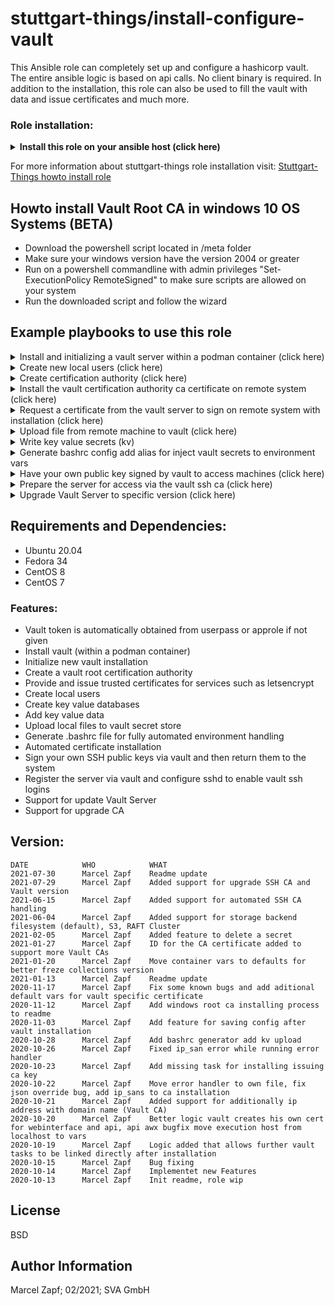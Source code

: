 stuttgart-things/install-configure-vault
=========================================

This Ansible role can completely set up and configure a hashicorp vault. The entire ansible logic is based on api calls. No client binary is required.
In addition to the installation, this role can also be used to fill the vault with data and issue certificates and much more.

### Role installation:
<details><summary><b>Install this role on your ansible host (click here)</b></summary>

```
cat <<EOF > /tmp/requirements.yaml
roles:
- src: git@codehub.sva.de:Lab/stuttgart-things/supporting-roles/install-configure-vault.git
  scm: git
- src: git@codehub.sva.de:Lab/stuttgart-things/supporting-roles/install-requirements.git
  scm: git
- src: git@codehub.sva.de:Lab/stuttgart-things/supporting-roles/deploy-podman-container.git
  scm: git
- src: git@codehub.sva.de:Lab/stuttgart-things/supporting-roles/generate-selfsigned-certs.git
  scm: git
- src: git@codehub.sva.de:Lab/stuttgart-things/supporting-roles/install-configure-podman.git
  scm: git

collections:
- name: containers.podman
  version: 1.6.1
- name: community.general
  version: 3.4.0
- name: community.crypto
  version: 1.7.1
- name: ansible.posix
  version: 1.2.0

EOF
ansible-galaxy install -r /tmp/requirements.yaml --force && ansible-galaxy collection install -r /tmp/requirements.yaml -f
```
</details>

For more information about stuttgart-things role installation visit: [Stuttgart-Things howto install role](https://codehub.sva.de/Lab/stuttgart-things/meta/documentation/doc-as-code/-/blob/master/howtos/howto-install-role.md)

## Howto install Vault Root CA in windows 10 OS Systems (BETA)

- Download the powershell script located in /meta folder
- Make sure your windows version have the version 2004 or greater
- Run on a powershell commandline with admin privileges "Set-ExecutionPolicy RemoteSigned" to make sure scripts are allowed on your system
- Run the downloaded script and follow the wizard

## Example playbooks to use this role

<details><summary>Install and initializing a vault server within a podman container (click here)</summary>

### Ansible command:
```
ansible-playbook -i inventory.ini playbook.yml
```

### Playbook: playbook.yml
```
---
- hosts: "vault"
  gather_facts: true
  become: true
  vars:
    # default configuration
    vault_url: https://example.com:8200

    # Install vault server
    install_vault: true
    install_vault_init_secret_shares: 1
    install_vault_init_secret_threshold: 1

    # Output install config
    vault_install_save_conf_path: /tmp/vault_config.txt #optional comment out if not needed

  roles:
    - install-configure-vault
```

### Playbook: inventory.ini
```
[vault]
example.com
```
</details>

<details><summary>Create new local users (click here)</summary>

### Ansible command:
```
ansible-playbook -i inventory.ini playbook.yml
```

### Playbook: playbook.yml
```
---
- hosts: "localhost"
  gather_facts: true
  become: true
  vars:
    # default configuration
    vault_url: https://example.com:8200
    #vault_username: username
    #vault_password: password
    vault_token: <root_token> # or uncomment vault user+pw and use a admin user account

    # Create new local userpass user
    vault_create_user: true
    vault_crate_user_data:
      - name: bob
        password: secret
        policies: admins
      - name: alice
        password: supersecret
        policies: admins

  roles:
    - install-configure-vault
```

</details>

<details><summary>Create certification authority (click here)</summary>

### Ansible command:
```
ansible-playbook playbook.yml
```

### Playbook: playbook.yml
```
---
- hosts: "localhost"
  gather_facts: true
  become: true
  vars:
    # default configuration
    vault_url: https://example.com:8200
    #vault_username: username
    #vault_password: password
    vault_token: <root_token> # or uncomment vault user+pw and use a admin user account

    # CA root certificate default configuration
    vault_create_ca: true
    vault_ca_cert_common_name: mydomain.com # Best pratice the name of the domain managed by vault CA
    vault_ca_cert_key_bits: 4096
    vault_ca_cert_organization: company
    vault_ca_cert_ou: my-ou

    # CA root role
    vault_ca_cert_role_name: mydomain.com
    vault_ca_role_allow_subdomains: true
    vault_ca_role_allowed_domains: mydomain.com

  roles:
    - install-configure-vault
```

</details>

<details><summary>Install the vault certification authority ca certificate on remote system (click here)</summary>

### Ansible command:
```
ansible-playbook -i inventory.ini playbook.yml
```

### Playbook: playbook.yml
```
---
- hosts: "all"
  gather_facts: true
  become: true
  vars:
    # default configuration
    vault_url: https://example.com:8200

    # Install ca on system
    vault_install_ca_cert: true

  roles:
    - install-configure-vault
```

### Playbook: inventory.ini
```
all:
  children:
    ungrouped: {}
    vault:
      hosts:
        example.com: {}
```
</details>

<details><summary>Request a certificate from the vault server to sign on remote system with installation (click here) </summary>

### Ansible command:
```
ansible-playbook playbook.yml
```

### Playbook: playbook.yml
```
---
- hosts: "all"
  gather_facts: true
  become: false
  vars:
    # default configuration
    vault_url: https://example.com:8200
    #vault_username: username
    #vault_password: password
    vault_token: <root_token> # or uncomment vault user+pw and use a admin user account

    # CA root role
    vault_ca_cert_role_name: example.com

    # Generate cert
    vault_gen_cert: true
    vault_gen_cert_fqdn: hostname.example.com
    #vault_gen_cert_ip_sans: 192.168.1.1 #Only set if access via the ip should be permitted or if there is an alternative
    vault_gen_cert_install: true # true for installing cert directly to the path 
    vault_gen_cert_install_pub_path: /tmp/public_key.pem
    vault_gen_cert_install_priv_path: /tmp/private_key.pem
    vault_gen_cert_install_ca_path: /tmp/ca_key.crt

  roles:
    - install-configure-vault
```

### Playbook: inventory.ini
```
all:
  children:
    ungrouped: {}
    vault:
      hosts:
        example.com: {}
```
</details>

<details><summary>Upload file from remote machine to vault (click here)</summary>

### Ansible command:
```
ansible-playbook -i inventory.ini playbook.yml
```

### Playbook: playbook.yml
```
---
- hosts: "all"
  gather_facts: true
  become: false
  vars:
    # default configuration
    vault_url: https://example.com:8200
    #vault_username: username
    #vault_password: password
    vault_token: <root_token> # or uncomment vault user+pw and use a admin user account

    vault_kv_write: true
    vault_kv_write_file_data:
      - secret_name: test
        secret_engine: labul
        path: /tmp/test.txt
        filename: test # The key on vault server, needed for extracting 

  roles:
    - install-configure-vault
```

### Playbook: inventory.ini
```
all:
  children:
    ungrouped: {}
    vault:
      hosts:
        example.com: {}
```
</details>

<details><summary>Write key value secrets (kv)</summary>

### Ansible command:
```
ansible-playbook -i inventory.ini playbook.yml
```

### Playbook: playbook.yml
```
---
- hosts: "all"
  gather_facts: true
  become: false
  vars:
    # default configuration
    vault_url: https://example.com:8200
    #vault_username: username
    #vault_password: password
    vault_token: <root_token> # or uncomment vault user+pw and use a admin user account

    # Write data to KV database
    vault_kv_write: true
    vault_kv_write_data:
      - secret_name: awx_server
        secret_engine: labul
        kv:
          ip: 1.2.3.4
          username: user
          password: secret
      - secret_name: vcenter
        secret_engine: labda
        kv:
          ip: 1.2.3.4
          username: user
          password: secret

  roles:
    - install-configure-vault
```
</details>

<details><summary>Generate bashrc config add alias for inject vault secrets to environment vars</summary>

### Ansible command:
```
ansible-playbook -i inventory.ini playbook.yml
```

### Playbook: playbook.yml
```
---
- hosts: "all"
  gather_facts: true
  become: false
  vars:
    # default configuration
    vault_url: https://example.com:8200
    #vault_username: username
    #vault_password: password
    vault_token: <root_token> # or uncomment vault user+pw and use a admin user account

    # Generate bashrc
    vault_bashrc: true
    vault_bashrc_mod:
    labul_vault:              # <- alias command
      labul:                  # <- secret engine
        - awx                 # <- secret name
        - vcenter             # <- another secret name
      ocp4:                   # <- secret engine
        - pull_secret         # <- secret name
    labda_vault:              # <- alias command
      labda:                  # <- secret engine
        - awx                 # <- secret name
        - vcenter             # <- another secret name
      ocp4:                   # <- secret engine
        - pull_secret         # <- secret name

  roles:
    - install-configure-vault
```
</details>

<details><summary>Have your own public key signed by vault to access machines (click here)</summary>

### Ansible command:
```
ansible-playbook playbook.yml
```

### Playbook: playbook.yml
```
---
- name: Manage client
  gather_facts: true
  hosts: localhost
  become: false

  vars:
    vault_url: "{{ lookup('env','VAULT_ADDR') }}"
    vault_secret_id: "{{ lookup('env','VAULT_SECRET_ID') }}"
    vault_role_id: "{{ lookup('env','VAULT_ROLE_ID') }}"
    vault_namespace: "{{ lookup('env','VAULT_NAMESPACE') }}"
    vault_ssh_sign_public_key: true

  roles:
    - vault-ssh-manager

```
</details>

<details><summary>Prepare the server for access via the vault ssh ca (click here)</summary>

### Ansible command:
```
ansible-playbook -i inventory playbook.yml
```

### Playbook: playbook.yml
```
---
- name: Manage server
  gather_facts: true
  hosts: yourhost
  become: true

  vars:
    vault_url: "{{ lookup('env','VAULT_ADDR') }}"
    vault_secret_id: "{{ lookup('env','VAULT_SECRET_ID') }}"
    vault_role_id: "{{ lookup('env','VAULT_ROLE_ID') }}"
    vault_namespace: "{{ lookup('env','VAULT_NAMESPACE') }}"
    vault_ssh_conf_server: true

  roles:
    - vault-ssh-manager

```

### Playbook: inventory.yaml
```
all:
  children:
    ungrouped: {}
    vault:
      hosts:
        example.com: {}
```
</details>

<details><summary>Upgrade Vault Server to specific version (click here)</summary>

### Ansible command:
```
ansible-playbook -i inventory playbook.yml
```

### Playbook: playbook.yml
```
---
- name: Manage server
  gather_facts: true
  hosts: vault
  become: true

  vars:
    # default configuration
    vault_url: https://vault.example.com:8200
    vault_token: <secret> # or uncomment vault user+pw and use a admin user account

    vault_version: 1.8.0 #hub.docker.com/_/vault?

    #add_registry_mirrors: true
    #registry_mirrors:
    #  - http://rancher-things-dev-w.tiab.labda.sva.de:30869

  roles:
    - install-configure-vault

```

### Playbook: inventory.yaml
```
all:
  children:
    ungrouped: {}
    vault:
      hosts:
        example.com: {}
```
</details>

## Requirements and Dependencies:
- Ubuntu 20.04
- Fedora 34
- CentOS 8
- CentOS 7

### Features:
- Vault token is automatically obtained from userpass or approle if not given
- Install vault (within a podman container)
- Initialize new vault installation
- Create a vault root certification authority
- Provide and issue trusted certificates for services such as letsencrypt
- Create local users
- Create key value databases
- Add key value data
- Upload local files to vault secret store
- Generate .bashrc file for fully automated environment handling
- Automated certificate installation
- Sign your own SSH public keys via vault and then return them to the system
- Register the server via vault and configure sshd to enable vault ssh logins
- Support for update Vault Server
- Support for upgrade CA 

## Version:
```
DATE            WHO            WHAT
2021-07-30      Marcel Zapf    Readme update
2021-07-29      Marcel Zapf    Added support for upgrade SSH CA and Vault version
2021-06-15      Marcel Zapf    Added support for automated SSH CA handling
2021-06-04      Marcel Zapf    Added support for storage backend filesystem (default), S3, RAFT Cluster
2021-02-05      Marcel Zapf    Added feature to delete a secret
2021-01-27      Marcel Zapf    ID for the CA certificate added to support more Vault CAs
2021-01-20      Marcel Zapf    Move container vars to defaults for better freze collections version
2021-01-13      Marcel Zapf    Readme update
2020-11-17      Marcel Zapf    Fix some known bugs and add aditional default vars for vault specific certificate
2020-11-12      Marcel Zapf    Add windows root ca installing process to readme
2020-11-03      Marcel Zapf    Add feature for saving config after vault installation
2020-10-28      Marcel Zapf    Add bashrc generator add kv upload
2020-10-26      Marcel Zapf    Fixed ip_san error while running error handler
2020-10-23      Marcel Zapf    Add missing task for installing issuing ca key
2020-10-22      Marcel Zapf    Move error handler to own file, fix json override bug, add ip_sans to ca installation
2020-10-21      Marcel Zapf    Added support for additionally ip address with domain name (Vault CA)
2020-10-20      Marcel Zapf    Better logic vault creates his own cert for webinterface and api, api awx bugfix move execution host from localhost to vars
2020-10-19      Marcel Zapf    Logic added that allows further vault tasks to be linked directly after installation
2020-10-15      Marcel Zapf    Bug fixing
2020-10-14      Marcel Zapf    Implementet new Features
2020-10-13      Marcel Zapf    Init readme, role wip

```

License
-------

BSD

Author Information
------------------

Marcel Zapf; 02/2021; SVA GmbH
